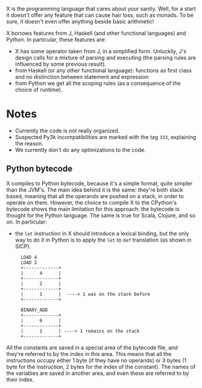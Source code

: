 X is the programming language that cares about your sanity. Well, for
a start it doesn't offer any feature that can cause hair loss, such as
monads. To be sure, it doesn't even offer anything beside basic
arithmetic!

X borrows features from J, Haskell (and other functional languages)
and Python. In particular, these features are:
* X has some operator taken from J, in a simplified form. Unluckily,
  J's design calls for a mixture of parsing and executing (the parsing
  rules are influenced by some previous result).
* from Haskell (or any other functional language): functions as first
  class and no distinction between statement and expression
* from Python we get all the scoping rules (as a consequence of the
  choice of runtime).

# Notes
* Currently the code is not really organized.
* Suspected Py3k incompatibilities are marked with the tag `333`,
  explaining the reason.
* We currently don't do any optimizations to the code.

## Python bytecode
X compiles to Python bytecode, because it's a simple format, quite
simpler than the JVM's. The main idea behind it is the same: they're
both stack based, meaning that all the operands are pushed on a stack,
in order to operate on them. However, the choice to compile X to the
CPython's bytecode shows the main limitation for this approach: the
bytecode is thought for the Python language. The same is true for
Scala, Clojure, and so on.
In particular:
* the `let` instruction in X should introduce a lexical binding, but
  the only way to do it in Python is to apply the `let` to `def`
  translation (as shown in SICP). 

        LOAD 4
        LOAD 2
        +-------------+
        |      4      |
        +-------------+
        |      2      |
        +-------------+
        |      1      |  ----> 1 was on the stack before
        +-------------+

        BINARY_ADD
        +-------------+
        |      6      |
        +-------------+
        |      1      | ----> 1 remains on the stack
        +-------------+

All the constants are saved in a special area of the bytecode file,
and they're referred to by the index in this area. This means that all
the instructions occupy either 1 byte (if they have no operands) or 3
bytes (1 byte for the instruction, 2 bytes for the index of the
constant).
The names of the variables are saved in another area, and even these
are referred to by their index.
